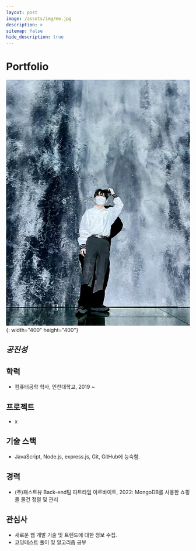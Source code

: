 ```yaml
---
layout: post
image: /assets/img/me.jpg
description: >
sitemap: false
hide_description: true
---
```


# Portfolio

![그림1](/assets/img/me.jpg){: width="400" height="400"}

## **_공진성_**

## 학력

-   컴퓨터공학 학사, 인천대학교, 2019 ~

## 프로젝트

-   x

## 기술 스택

-   JavaScript, Node.js, express.js, Git, GitHub에 능숙함.

## 경력

-   (주)패스트뷰 Back-end팀 파트타임 아르바이트, 2022: MongoDB를 사용한 쇼핑몰 물건 정렬 및 관리

## 관심사

-   새로운 웹 개발 기술 및 트렌드에 대한 정보 수집.
-   코딩테스트 풀이 및 알고리즘 공부
